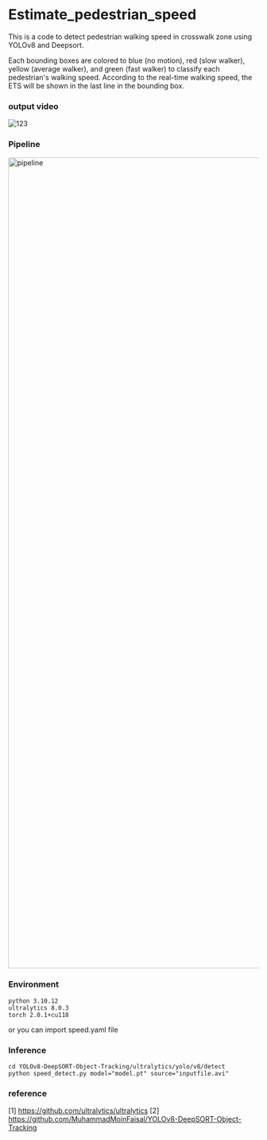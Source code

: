 # Estimate_pedestrian_speed

This is a code to detect pedestrian walking speed in crosswalk zone using YOLOv8 and Deepsort.

Each bounding boxes are colored to blue (no motion), red (slow walker), yellow (average walker), and green (fast walker) to classify each pedestrian's walking speed. According to the real-time walking speed, the ETS will be shown in the last line in the bounding box. 


### output video

![123](https://github.com/chaelin0722/Estimate_pedestrian_speed/assets/53431568/2353b4d5-5c76-4bdf-857b-3ab072f9a7be)


### Pipeline

<img width="1633" alt="pipeline" src="https://github.com/chaelin0722/Estimate_pedestrian_speed/assets/53431568/a1ef2ce0-5461-4ed8-aa38-e2e1317968e9">

### Environment
~~~
python 3.10.12
ultralytics 8.0.3
torch 2.0.1+cu118
~~~

or you can import speed.yaml file

### Inference
~~~
cd YOLOv8-DeepSORT-Object-Tracking/ultralytics/yolo/v8/detect
python speed_detect.py model="model.pt" source="inputfile.avi"
~~~


### reference
[1] https://github.com/ultralytics/ultralytics
[2] https://github.com/MuhammadMoinFaisal/YOLOv8-DeepSORT-Object-Tracking


